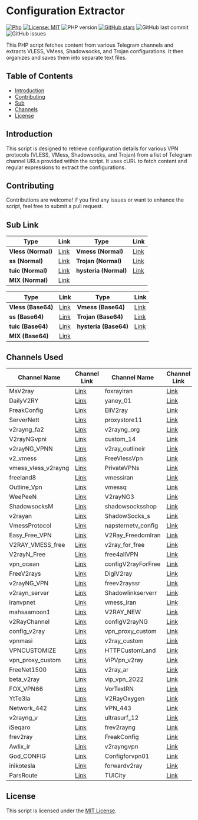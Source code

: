 # Configuration Extractor

[![Php](https://img.shields.io/badge/php-3670A0?style=for-the-badge&logo=php&logoColor=ffdd54)](https://github.com/MhdiTaheri/V2rayCollector)
[![License: MIT](https://img.shields.io/badge/License-MIT-green?style=for-the-badge)](https://github.com/MhdiTaheri/V2rayCollector/blob/main/LICENSE)
![PHP version](https://img.shields.io/badge/php-%3E%3D7.0-blue?style=for-the-badge)
[![GitHub stars](https://img.shields.io/github/stars/MhdiTaheri/V2rayCollector?style=for-the-badge)](https://github.com/MhdiTaheri/V2rayCollector/stargazers)
![GitHub last commit](https://img.shields.io/github/last-commit/MhdiTaheri/V2rayCollector?style=for-the-badge)
![GitHub issues](https://img.shields.io/github/issues/MhdiTaheri/V2rayCollector?style=for-the-badge)



This PHP script fetches content from various Telegram channels and extracts VLESS, VMess, Shadowsocks, and Trojan configurations. It then organizes and saves them into separate text files.


## Table of Contents

- [Introduction](#introduction)
- [Contributing](#contributing)
- [Sub](#Sub-Link)
- [Channels](#Channels-Used)
- [License](#license)

## Introduction

This script is designed to retrieve configuration details for various VPN protocols (VLESS, VMess, Shadowsocks, and Trojan) from a list of Telegram channel URLs provided within the script. It uses cURL to fetch content and regular expressions to extract the configurations.

## Contributing

Contributions are welcome! If you find any issues or want to enhance the script, feel free to submit a pull request.

## Sub Link
| Type | Link | Type | Link |
|--------------|--------------|--------------|--------------|
| **Vless (Normal)** | [Link](https://raw.githubusercontent.com/MhdiTaheri/V2rayCollector/main/vless.txt) | **Vmess (Normal)** |[Link](https://raw.githubusercontent.com/MhdiTaheri/V2rayCollector/main/vmess.txt)|
| **ss (Normal)** | [Link](https://raw.githubusercontent.com/MhdiTaheri/V2rayCollector/main/ss.txt) | **Trojan (Normal)** |[Link](https://raw.githubusercontent.com/MhdiTaheri/V2rayCollector/main/trojan.txt)|
| **tuic (Normal)** | [Link](https://raw.githubusercontent.com/MhdiTaheri/V2rayCollector/main/tuic.txt) | **hysteria (Normal)** |[Link](https://raw.githubusercontent.com/MhdiTaheri/V2rayCollector/main/hysteria.txt)|
| **MIX (Normal)** | [Link](https://raw.githubusercontent.com/MhdiTaheri/V2rayCollector/main/mix.txt)|


| Type | Link | Type | Link |
|--------------|--------------|--------------|--------------|
| **Vless (Base64)** | [Link](https://raw.githubusercontent.com/MhdiTaheri/V2rayCollector/main/vlessbase64.txt) | **Vmess (Base64)** |[Link](https://raw.githubusercontent.com/MhdiTaheri/V2rayCollector/main/vmessbase64.txt)|
| **ss (Base64)** | [Link](https://raw.githubusercontent.com/MhdiTaheri/V2rayCollector/main/ssbase64.txt) | **Trojan (Base64)** |[Link](https://raw.githubusercontent.com/MhdiTaheri/V2rayCollector/main/trojanbase64.txt)|
| **tuic (Base64)** | [Link](https://raw.githubusercontent.com/MhdiTaheri/V2rayCollector/main/tuicbase64.txt) | **hysteria (Base64)** |[Link](https://raw.githubusercontent.com/MhdiTaheri/V2rayCollector/main/hysteriabase64.txt)|
| **MIX (Base64)** | [Link](https://raw.githubusercontent.com/MhdiTaheri/V2rayCollector/main/mixbase64.txt)|

## Channels Used

| Channel Name | Channel Link | Channel Name | Channel Link |
|--------------|--------------|--------------|--------------|
| MsV2ray | [Link](https://t.me/s/MsV2ray) | foxrayiran | [Link](https://t.me/s/foxrayiran) |
| DailyV2RY | [Link](https://t.me/s/DailyV2RY) | yaney_01 | [Link](https://t.me/s/yaney_01) |
| FreakConfig | [Link](https://t.me/s/FreakConfig) | EliV2ray | [Link](https://t.me/s/EliV2ray) |
| ServerNett | [Link](https://t.me/s/ServerNett) | proxystore11 | [Link](https://t.me/s/proxystore11) |
| v2rayng_fa2 | [Link](https://t.me/s/v2rayng_fa2) | v2rayng_org | [Link](https://t.me/s/v2rayng_org) |
| V2rayNGvpni | [Link](https://t.me/s/V2rayNGvpni) | custom_14 | [Link](https://t.me/s/custom_14) |
| v2rayNG_VPNN | [Link](https://t.me/s/v2rayNG_VPNN) | v2ray_outlineir | [Link](https://t.me/s/v2ray_outlineir) |
| v2_vmess | [Link](https://t.me/s/v2_vmess) | FreeVlessVpn | [Link](https://t.me/s/FreeVlessVpn) |
| vmess_vless_v2rayng | [Link](https://t.me/s/vmess_vless_v2rayng) | PrivateVPNs | [Link](https://t.me/s/PrivateVPNs) |
| freeland8 | [Link](https://t.me/s/freeland8) | vmessiran | [Link](https://t.me/s/vmessiran) |
| Outline_Vpn | [Link](https://t.me/s/Outline_Vpn) | vmessq | [Link](https://t.me/s/vmessq) |
| WeePeeN | [Link](https://t.me/s/WeePeeN) | V2rayNG3 | [Link](https://t.me/s/V2rayNG3) |
| ShadowsocksM | [Link](https://t.me/s/ShadowsocksM) | shadowsocksshop | [Link](https://t.me/s/shadowsocksshop) |
| v2rayan | [Link](https://t.me/s/v2rayan) | ShadowSocks_s | [Link](https://t.me/s/ShadowSocks_s) |
| VmessProtocol | [Link](https://t.me/s/VmessProtocol) | napsternetv_config | [Link](https://t.me/s/napsternetv_config) |
| Easy_Free_VPN | [Link](https://t.me/s/Easy_Free_VPN) | V2Ray_FreedomIran | [Link](https://t.me/s/V2Ray_FreedomIran) |
| V2RAY_VMESS_free | [Link](https://t.me/s/V2RAY_VMESS_free) | v2ray_for_free | [Link](https://t.me/s/v2ray_for_free) |
| V2rayN_Free | [Link](https://t.me/s/V2rayN_Free) | free4allVPN | [Link](https://t.me/s/free4allVPN) |
| vpn_ocean | [Link](https://t.me/s/vpn_ocean) | configV2rayForFree | [Link](https://t.me/s/configV2rayForFree) |
| FreeV2rays | [Link](https://t.me/s/FreeV2rays) | DigiV2ray | [Link](https://t.me/s/DigiV2ray) |
| v2rayNG_VPN | [Link](https://t.me/s/v2rayNG_VPN) | freev2rayssr | [Link](https://t.me/s/freev2rayssr) |
| v2rayn_server | [Link](https://t.me/s/v2rayn_server) | Shadowlinkserverr | [Link](https://t.me/s/Shadowlinkserverr) |
| iranvpnet | [Link](https://t.me/s/iranvpnet) | vmess_iran | [Link](https://t.me/s/vmess_iran) |
| mahsaamoon1 | [Link](https://t.me/s/mahsaamoon1) | V2RAY_NEW | [Link](https://t.me/s/V2RAY_NEW) |
| v2RayChannel | [Link](https://t.me/s/v2RayChannel) | configV2rayNG | [Link](https://t.me/s/configV2rayNG) |
| config_v2ray | [Link](https://t.me/s/config_v2ray) | vpn_proxy_custom | [Link](https://t.me/s/vpn_proxy_custom) |
| vpnmasi | [Link](https://t.me/s/vpnmasi) | v2ray_custom | [Link](https://t.me/s/v2ray_custom) |
| VPNCUSTOMIZE | [Link](https://t.me/s/VPNCUSTOMIZE) | HTTPCustomLand | [Link](https://t.me/s/HTTPCustomLand) |
| vpn_proxy_custom | [Link](https://t.me/s/vpn_proxy_custom) | ViPVpn_v2ray | [Link](https://t.me/s/ViPVpn_v2ray) |
| FreeNet1500 | [Link](https://t.me/s/FreeNet1500) | v2ray_ar | [Link](https://t.me/s/v2ray_ar) |
| beta_v2ray | [Link](https://t.me/s/beta_v2ray) | vip_vpn_2022 | [Link](https://t.me/s/vip_vpn_2022) |
| FOX_VPN66 | [Link](https://t.me/s/FOX_VPN66) | VorTexIRN | [Link](https://t.me/s/VorTexIRN) |
| YtTe3la | [Link](https://t.me/s/YtTe3la) | V2RayOxygen | [Link](https://t.me/s/V2RayOxygen) |
| Network_442 | [Link](https://t.me/s/Network_442) | VPN_443 | [Link](https://t.me/s/VPN_443) |
| v2rayng_v | [Link](https://t.me/s/v2rayng_v) | ultrasurf_12 | [Link](https://t.me/s/ultrasurf_12) |
| iSeqaro | [Link](https://t.me/s/iSeqaro) | frev2rayng | [Link](https://t.me/s/frev2rayng) |
| frev2ray | [Link](https://t.me/s/frev2ray) | FreakConfig | [Link](https://t.me/s/FreakConfig) |
| Awlix_ir | [Link](https://t.me/s/Awlix_ir) | v2rayngvpn | [Link](https://t.me/s/v2rayngvpn) |
| God_CONFIG | [Link](https://t.me/s/God_CONFIG) | Configforvpn01 | [Link](https://t.me/s/Configforvpn01) |
| inikotesla | [Link](https://t.me/s/inikotesla) | forwardv2ray | [Link](https://t.me/s/forwardv2ray) |
| ParsRoute | [Link](https://t.me/s/ParsRoute) | TUICity | [Link](https://t.me/s/TUICity) |

## License

This script is licensed under the [MIT License](LICENSE).

